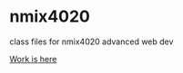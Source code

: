 # nmix4020
class files for nmix4020 advanced web dev 


[Work is here](https://www.curtisleonard.com/nmix4020)

